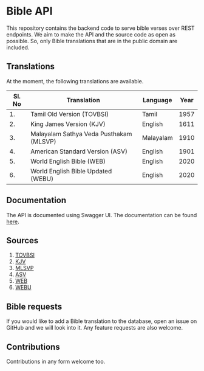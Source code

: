 # Bible API

This repository contains the backend code to serve bible verses over REST endpoints.
We aim to make the API and the source code as open as possible.
So, only Bible translations that are in the public domain are included.

## Translations

At the moment, the following translations are available.

| Sl. No | Translation                             | Language  | Year |
| ------ | --------------------------------------- | --------- | ---- |
| 1.     | Tamil Old Version (TOVBSI)              | Tamil     | 1957 |
| 2.     | King James Version (KJV)                | English   | 1611 |
| 3.     | Malayalam Sathya Veda Pusthakam (MLSVP) | Malayalam | 1910 |
| 4.     | American Standard Version (ASV)         | English   | 1901 |
| 5.     | World English Bible (WEB)               | English   | 2020 |
| 6.     | World English Bible Updated (WEBU)      | English   | 2020 |

## Documentation

The API is documented using Swagger UI. The documentation can be found [here](https://api.bible.berinaniesh.xyz/docs/).

## Sources

1. [TOVBSI](https://github.com/berinaniesh/bible-tamil)
2. [KJV](https://github.com/berinaniesh/bible-kjv)
3. [MLSVP](https://github.com/tfbf/Bible-Malayalam-Sathyavedapusthakam-1910)
4. [ASV](https://github.com/openbibleinfo/American-Standard-Version-Bible)
5. [WEB](https://gitlab.com/berinaniesh/WEB-db)
6. [WEBU](https://gitlab.com/berinaniesh/WEBU-db)

## Bible requests

If you would like to add a Bible translation to the database,
open an issue on GitHub and we will look into it.
Any feature requests are also welcome.

## Contributions

Contributions in any form welcome too.
